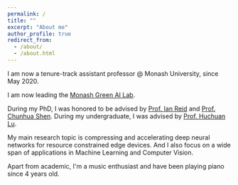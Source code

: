 ```yaml
---
permalink: /
title: ""
excerpt: "About me"
author_profile: true
redirect_from: 
  - /about/
  - /about.html
---
```


I am now a tenure-track assistant professor @ Monash University, since May 2020.

I am now leading the [Monash Green AI Lab](https://monashai.github.io/). 

During my PhD, I was honored to be advised by [Prof. Ian Reid](https://cs.adelaide.edu.au/~ianr/) and [Prof. Chunhua Shen](https://cshen.github.io/).
During my undergraduate, I was advised by [Prof. Huchuan Lu](https://www.google.com/search?q=huchuan+lu&oq=huchuan+lu&aqs=chrome..69i57j0i22i30l5.1619j0j7&sourceid=chrome&ie=UTF-8).


My main research topic is compressing and accelerating deep neural networks for resource constrained edge devices. And I also focus on a wide span of applications in Machine Learning and Computer Vision.  

Apart from academic, I'm a music enthusiast and have been playing piano since 4 years old.

